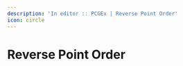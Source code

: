 ```yaml
---
description: 'In editor :: PCGEx | Reverse Point Order'
icon: circle
---
```


# Reverse Point Order


